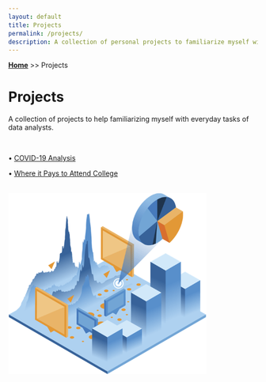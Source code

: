 ```yaml
---
layout: default
title: Projects
permalink: /projects/
description: A collection of personal projects to familiarize myself with everyday tasks of data analysts.
---
```

**[Home](../)** >> Projects
# Projects

A collection of projects to help familiarizing myself with everyday tasks of data analysts.

<br>

• [COVID-19 Analysis](../projects/covid_19_analysis/Covid-data-analysis.md)

• [Where it Pays to Attend College](#)

<br>

<img src="/projects/projects_page_image.png" alt="projects_page_image" width="400">
